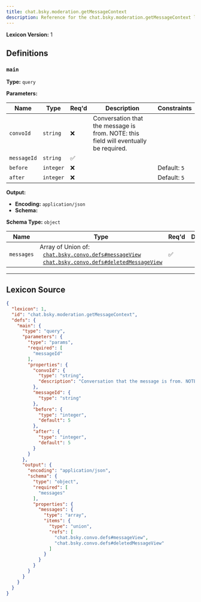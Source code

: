 ```yaml
---
title: chat.bsky.moderation.getMessageContext
description: Reference for the chat.bsky.moderation.getMessageContext lexicon
---
```

**Lexicon Version:** 1

## Definitions

<a name="main"></a>
### `main`

**Type:** `query`

**Parameters:**

| Name | Type | Req'd  | Description | Constraints |
|------|------|----------|-------------|-------------|
| `convoId` | `string` | ❌  | Conversation that the message is from. NOTE: this field will eventually be required. |  |
| `messageId` | `string` | ✅  |  |  |
| `before` | `integer` | ❌  |  | Default: `5` |
| `after` | `integer` | ❌  |  | Default: `5` |
**Output:**

- **Encoding:** `application/json`
- **Schema:**

**Schema Type:** `object`

| Name | Type | Req'd  | Description | Constraints |
|------|------|----------|-------------|-------------|
| `messages` | Array of Union of:<br/>&nbsp;&nbsp;[`chat.bsky.convo.defs#messageView`](/lexicons/chat/bsky/convo/chat-bsky-convo-defs#messageview)<br/>&nbsp;&nbsp;[`chat.bsky.convo.defs#deletedMessageView`](/lexicons/chat/bsky/convo/chat-bsky-convo-defs#deletedmessageview) | ✅  |  |  |

---

## Lexicon Source
```json
{
  "lexicon": 1,
  "id": "chat.bsky.moderation.getMessageContext",
  "defs": {
    "main": {
      "type": "query",
      "parameters": {
        "type": "params",
        "required": [
          "messageId"
        ],
        "properties": {
          "convoId": {
            "type": "string",
            "description": "Conversation that the message is from. NOTE: this field will eventually be required."
          },
          "messageId": {
            "type": "string"
          },
          "before": {
            "type": "integer",
            "default": 5
          },
          "after": {
            "type": "integer",
            "default": 5
          }
        }
      },
      "output": {
        "encoding": "application/json",
        "schema": {
          "type": "object",
          "required": [
            "messages"
          ],
          "properties": {
            "messages": {
              "type": "array",
              "items": {
                "type": "union",
                "refs": [
                  "chat.bsky.convo.defs#messageView",
                  "chat.bsky.convo.defs#deletedMessageView"
                ]
              }
            }
          }
        }
      }
    }
  }
}
```
